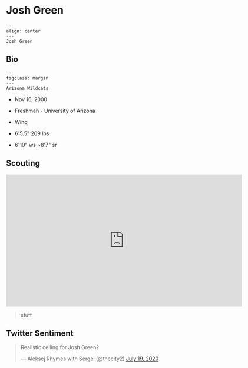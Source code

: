 Josh Green
===
```{figure} ../img/josh_green.jpg
---
align: center
---
Josh Green
```

## Bio
```{figure} ../img/1108px-Arizona_Wildcats_logo.svg.png
---
figclass: margin
---
Arizona Wildcats
```

- Nov 16, 2000

- Freshman - University of Arizona

- Wing

- 6'5.5" 209 lbs

- 6'10" ws ~8'7" sr

## Scouting
<iframe width="640" height="360" src="https://www.youtube.com/embed/1BYZd_PQxyo" frameborder="0" allow="accelerometer; autoplay; encrypted-media; gyroscope; picture-in-picture" allowfullscreen></iframe>

>stuff 

## Twitter Sentiment

<blockquote class="twitter-tweet"><p lang="en" dir="ltr">Realistic ceiling for Josh Green?</p>&mdash; Aleksej Rhymes with Sergei (@thecity2) <a href="https://twitter.com/thecity2/status/1284905665312354304?ref_src=twsrc%5Etfw">July 19, 2020</a></blockquote> <script async src="https://platform.twitter.com/widgets.js" charset="utf-8"></script>